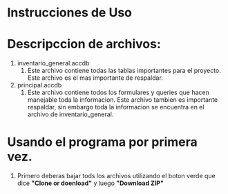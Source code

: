 # Instrucciones de Uso 


# Descripccion de archivos: 
1. inventario_general.accdb
    1. Este archivo contiene todas las tablas importantes para el proyecto. Este archivo es el mas importante de respaldar. 
2. principal.accdb
    1. Este archivo contiene todos los formulares y queries que hacen manejable toda la informacion. Este archivo tambien es importante respaldar, sin embargo toda la informacion se encuentra en el archivo de inventario_general. 

# Usando el programa por primera vez. 
1. Primero deberas bajar tods los archivos utilizando el boton verde que dice **"Clone or doenload"** y luego **"Download ZIP"**



